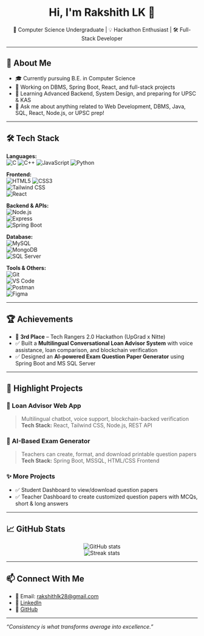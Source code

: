 <h1 align="center">Hi, I'm Rakshith LK 👋</h1>

<p align="center">
  🚀 Computer Science Undergraduate | 💡 Hackathon Enthusiast | 🛠️ Full-Stack Developer 
</p>

---

## 💼 About Me
- 🎓 Currently pursuing B.E. in Computer Science
- 🔭 Working on DBMS, Spring Boot, React, and full-stack projects
- 🧠 Learning Advanced Backend, System Design, and preparing for UPSC & KAS
- 💬 Ask me about anything related to Web Development, DBMS, Java, SQL, React, Node.js, or UPSC prep!

---

## 🛠️ Tech Stack

**Languages:**  
![C](https://img.shields.io/badge/-C-00599C?style=flat&logo=c&logoColor=white) 
![C++](https://img.shields.io/badge/-C++-00599C?style=flat&logo=cplusplus&logoColor=white) 
![JavaScript](https://img.shields.io/badge/-JavaScript-F7DF1E?style=flat&logo=javascript&logoColor=black) 
![Python](https://img.shields.io/badge/-Python-3776AB?style=flat&logo=python&logoColor=white)

**Frontend:**  
![HTML5](https://img.shields.io/badge/-HTML5-E34F26?style=flat&logo=html5&logoColor=white) 
![CSS3](https://img.shields.io/badge/-CSS3-1572B6?style=flat&logo=css3&logoColor=white)  
![Tailwind CSS](https://img.shields.io/badge/-Tailwind_CSS-38B2AC?style=flat&logo=tailwind-css&logoColor=white)  
![React](https://img.shields.io/badge/-React-61DAFB?style=flat&logo=react&logoColor=black)

**Backend & APIs:**  
![Node.js](https://img.shields.io/badge/-Node.js-339933?style=flat&logo=node.js&logoColor=white)  
![Express](https://img.shields.io/badge/-Express-000000?style=flat&logo=express&logoColor=white)  
![Spring Boot](https://img.shields.io/badge/-Spring_Boot-6DB33F?style=flat&logo=spring-boot&logoColor=white)

**Database:**  
![MySQL](https://img.shields.io/badge/-MySQL-4479A1?style=flat&logo=mysql&logoColor=white)  
![MongoDB](https://img.shields.io/badge/-MongoDB-47A248?style=flat&logo=mongodb&logoColor=white)  
![SQL Server](https://img.shields.io/badge/-SQL%20Server-CC2927?style=flat&logo=microsoft-sql-server&logoColor=white)

**Tools & Others:**  
![Git](https://img.shields.io/badge/-Git-F05032?style=flat&logo=git&logoColor=white)  
![VS Code](https://img.shields.io/badge/-VSCode-007ACC?style=flat&logo=visual-studio-code&logoColor=white)  
![Postman](https://img.shields.io/badge/-Postman-FF6C37?style=flat&logo=postman&logoColor=white)  
![Figma](https://img.shields.io/badge/-Figma-F24E1E?style=flat&logo=figma&logoColor=white)

---

## 🏆 Achievements
- 🥉 **3rd Place** – Tech Rangers 2.0 Hackathon (UpGrad x Nitte)
- ✅ Built a **Multilingual Conversational Loan Advisor System** with voice assistance, loan comparison, and blockchain verification
- ✅ Designed an **AI-powered Exam Question Paper Generator** using Spring Boot and MS SQL Server

---

## 📂 Highlight Projects

### 💬 Loan Advisor Web App
> Multilingual chatbot, voice support, blockchain-backed verification  
**Tech Stack:** React, Tailwind CSS, Node.js, REST API

### 🧠 AI-Based Exam Generator
> Teachers can create, format, and download printable question papers  
**Tech Stack:** Spring Boot, MSSQL, HTML/CSS Frontend

### ✨ More Projects
- ✅ Student Dashboard to view/download question papers
- ✅ Teacher Dashboard to create customized question papers with MCQs, short & long answers

---

## 📈 GitHub Stats

<p align="center">
  <img src="https://github-readme-stats.vercel.app/api?username=Rakshith-28&show_icons=true&theme=radical" alt="GitHub stats"/>
  <br/>
  <img src="https://github-readme-streak-stats.herokuapp.com/?user=Rakshith-28&theme=radical" alt="Streak stats"/>
</p>

---

## 📫 Connect With Me
- 📧 Email: rakshithlk28@gmail.com
- 💼 [LinkedIn](https://www.linkedin.com/in/rakshith-lk-ba89b22b0/)
- 🐙 [GitHub](https://github.com/Rakshith-28)

---

_“Consistency is what transforms average into excellence.”_
